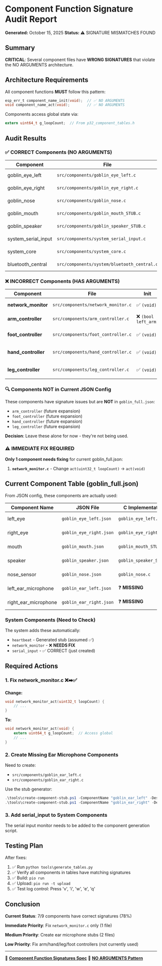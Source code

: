 # Component Function Signature Audit Report
**Generated:** October 15, 2025
**Status:** ⚠️ SIGNATURE MISMATCHES FOUND

## Summary

**CRITICAL**: Several component files have **WRONG SIGNATURES** that violate the NO ARGUMENTS architecture.

## Architecture Requirements

All component functions **MUST** follow this pattern:

```c
esp_err_t component_name_init(void);  // ✅ NO ARGUMENTS
void component_name_act(void);        // ✅ NO ARGUMENTS
```

Components access global state via:
```c
extern uint64_t g_loopCount;  // From p32_component_tables.h
```

## Audit Results

### ✅ CORRECT Components (NO ARGUMENTS)

| Component | File | Init | Act | Status |
|-----------|------|------|-----|--------|
| goblin_eye_left | `src/components/goblin_eye_left.c` | ✅ `(void)` | ✅ `(void)` | CORRECT |
| goblin_eye_right | `src/components/goblin_eye_right.c` | ✅ `(void)` | ✅ `(void)` | CORRECT |
| goblin_nose | `src/components/goblin_nose.c` | ✅ `(void)` | ✅ `(void)` | CORRECT |
| goblin_mouth | `src/components/goblin_mouth_STUB.c` | ✅ `(void)` | ✅ `(void)` | CORRECT |
| goblin_speaker | `src/components/goblin_speaker_STUB.c` | ✅ `(void)` | ✅ `(void)` | CORRECT |
| system_serial_input | `src/components/system_serial_input.c` | ✅ `(void)` | ✅ `(void)` | CORRECT |
| system_core | `src/components/system_core.c` | ✅ `(void)` | - | CORRECT |
| bluetooth_central | `src/components/system/bluetooth_central.c` | ✅ `(void)` | ✅ `(void)` | CORRECT |

### ❌ INCORRECT Components (HAS ARGUMENTS)

| Component | File | Init | Act | Issue |
|-----------|------|------|-----|-------|
| **network_monitor** | `src/components/network_monitor.c` | ✅ `(void)` | ❌ `(uint32_t loopCount)` | **ACT HAS PARAMETER** |
| **arm_controller** | `src/components/arm_controller.c` | ❌ `(bool left_arm)` | ❌ `(p32_arm_command_t command)` | **BOTH HAVE PARAMETERS** |
| **foot_controller** | `src/components/foot_controller.c` | ✅ `(void)` | ❌ `(p32_component_command_t command)` | **ACT HAS PARAMETER** |
| **hand_controller** | `src/components/hand_controller.c` | ✅ `(void)` | ❌ `(p32_component_command_t command)` | **ACT HAS PARAMETER** |
| **leg_controller** | `src/components/leg_controller.c` | ✅ `(void)` | ❌ `(p32_component_command_t command)` | **ACT HAS PARAMETER** |

### 🔍 Components NOT in Current JSON Config

These components have signature issues but are **NOT** in `goblin_full.json`:
- `arm_controller` (future expansion)
- `foot_controller` (future expansion)
- `hand_controller` (future expansion)
- `leg_controller` (future expansion)

**Decision**: Leave these alone for now - they're not being used.

### ⚠️ IMMEDIATE FIX REQUIRED

**Only 1 component needs fixing** for current goblin_full.json:

1. **`network_monitor.c`** - Change `act(uint32_t loopCount)` → `act(void)`

## Current Component Table (goblin_full.json)

From JSON config, these components are actually used:

| Component Name | JSON File | C Implementation | Status |
|----------------|-----------|------------------|--------|
| left_eye | `goblin_eye_left.json` | `goblin_eye_left.c` | ✅ CORRECT |
| right_eye | `goblin_eye_right.json` | `goblin_eye_right.c` | ✅ CORRECT |
| mouth | `goblin_mouth.json` | `goblin_mouth_STUB.c` | ✅ CORRECT |
| speaker | `goblin_speaker.json` | `goblin_speaker_STUB.c` | ✅ CORRECT |
| nose_sensor | `goblin_nose.json` | `goblin_nose.c` | ✅ CORRECT |
| left_ear_microphone | `goblin_ear_left.json` | ❓ **MISSING** | ⚠️ NO IMPL |
| right_ear_microphone | `goblin_ear_right.json` | ❓ **MISSING** | ⚠️ NO IMPL |

### System Components (Need to Check)

The system adds these automatically:
- `heartbeat` - Generated stub (assumed ✅)
- `network_monitor` - ❌ **NEEDS FIX**
- `serial_input` - ✅ CORRECT (just created)

## Required Actions

### 1. Fix network_monitor.c ❌➡️✅

**Change:**
```c
void network_monitor_act(uint32_t loopCount) {
    // ...
}
```

**To:**
```c
void network_monitor_act(void) {
    extern uint64_t g_loopCount;  // Access global
    // ...
}
```

### 2. Create Missing Ear Microphone Components

Need to create:
- `src/components/goblin_ear_left.c`
- `src/components/goblin_ear_right.c`

Use the stub generator:
```powershell
.\tools\create-component-stub.ps1 -ComponentName "goblin_ear_left" -Description "Left ear microphone" -HitCount 30000
.\tools\create-component-stub.ps1 -ComponentName "goblin_ear_right" -Description "Right ear microphone" -HitCount 30000
```

### 3. Add serial_input to System Components

The serial input monitor needs to be added to the component generation script.

## Testing Plan

After fixes:

1. ✅ Run `python tools\generate_tables.py`
2. ✅ Verify all components in tables have matching signatures
3. ✅ Build: `pio run`
4. ✅ Upload: `pio run -t upload`
5. ✅ Test log control: Press 'v', 'i', 'w', 'e', 'q'

## Conclusion

**Current Status**: 7/9 components have correct signatures (78%)

**Immediate Priority**: Fix `network_monitor.c` only (1 file)

**Medium Priority**: Create ear microphone stubs (2 files)

**Low Priority**: Fix arm/hand/leg/foot controllers (not currently used)

---

📘 **[Component Function Signatures Spec](COMPONENT-FUNCTION-SIGNATURES.md)**
📘 **[NO ARGUMENTS Pattern](COMPONENT-FUNCTION-SIGNATURES.md#standard-pattern)**
